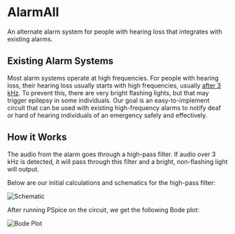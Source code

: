 # AlarmAll
An alternate alarm system for people with hearing loss that integrates with existing alarms.

## Existing Alarm Systems

Most alarm systems operate at high frequencies. For people with hearing loss, their hearing loss usually starts with high frequencies, usually [after 3 kHz](http://www.noisehelp.com/high-frequency-hearing-loss.html). To prevent this, there are very bright flashing lights, but that may trigger epilepsy in some individuals. Our goal is an easy-to-implement circuit that can be used with existing high-frequency alarms to notify deaf or hard of hearing individuals of an emergency safely and effectively.

## How it Works

The audio from the alarm goes through a high-pass filter. If audio over 3 kHz is detected, it will pass through this filter and a bright, non-flashing light will output.

Below are our initial calculations and schematics for the high-pass filter:

![Schematic](http://i.imgur.com/NpJeELF.jpg)

After running PSpice on the circuit, we get the following Bode plot:

![Bode Plot](http://i.imgur.com/pRQAaEb.png)
